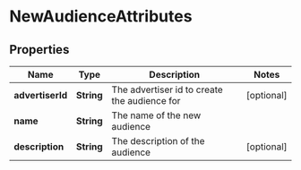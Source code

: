 

# NewAudienceAttributes

## Properties

Name | Type | Description | Notes
------------ | ------------- | ------------- | -------------
**advertiserId** | **String** | The advertiser id to create the audience for |  [optional]
**name** | **String** | The name of the new audience | 
**description** | **String** | The description of the audience |  [optional]




